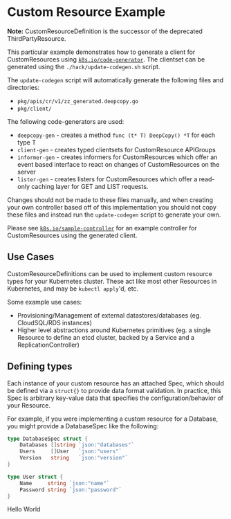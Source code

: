 # Custom Resource Example

**Note:** CustomResourceDefinition is the successor of the deprecated ThirdPartyResource.

This particular example demonstrates how to generate a client for CustomResources using [`k8s.io/code-generator`](https://github.com/kubernetes/code-generator). The clientset can
be generated using the `./hack/update-codegen.sh` script.

The `update-codegen` script will automatically generate the following files and
directories:

* `pkg/apis/cr/v1/zz_generated.deepcopy.go`
* `pkg/client/`

The following code-generators are used:

* `deepcopy-gen` - creates a method `func (t* T) DeepCopy() *T` for each type T
* `client-gen` - creates typed clientsets for CustomResource APIGroups
* `informer-gen` - creates informers for CustomResources which offer an event based
interface to react on changes of CustomResources on the server
* `lister-gen` - creates listers for CustomResources which offer a read-only caching layer for GET and LIST requests.

Changes should not be made to these files manually, and when creating your own
controller based off of this implementation you should not copy these files and
instead run the `update-codegen` script to generate your own.

Please see [`k8s.io/sample-controller`](https://github.com/kubernetes/sample-controller) for an example
controller for CustomResources using the generated client.

## Use Cases

CustomResourceDefinitions can be used to implement custom resource types for your Kubernetes cluster.
These act like most other Resources in Kubernetes, and may be `kubectl apply`'d, etc.

Some example use cases:

* Provisioning/Management of external datastores/databases (eg. CloudSQL/RDS instances)
* Higher level abstractions around Kubernetes primitives (eg. a single Resource to define an etcd cluster, backed by a Service and a ReplicationController)

## Defining types

Each instance of your custom resource has an attached Spec, which should be defined via a `struct{}` to provide data format validation.
In practice, this Spec is arbitrary key-value data that specifies the configuration/behavior of your Resource.

For example, if you were implementing a custom resource for a Database, you might provide a DatabaseSpec like the following:

``` go
type DatabaseSpec struct {
	Databases []string `json:"databases"`
	Users     []User   `json:"users"`
	Version   string   `json:"version"`
}

type User struct {
	Name     string `json:"name"`
	Password string `json:"password"`
}
```
Hello World
